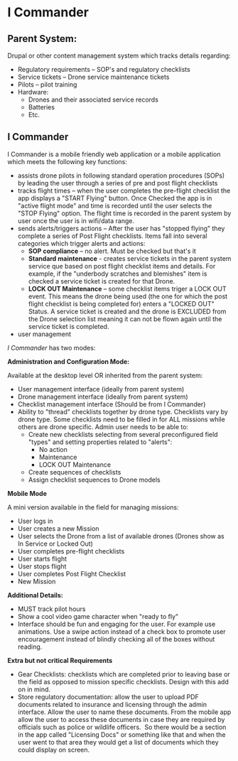 # I Commander

## Parent System:

Drupal or other content management system which tracks details regarding:

- Regulatory requirements – SOP&#39;s and regulatory checklists
- Service tickets – Drone service maintenance tickets
- Pilots – pilot training
- Hardware:
  - Drones and their associated service records
  - Batteries
  - Etc.

## I Commander

I Commander is a mobile friendly web application or a mobile application which meets the following key functions:

- assists drone pilots in following standard operation procedures (SOPs) by leading the user through a series of pre and post flight checklists
- tracks flight times – when the user completes the pre-flight checklist the app displays a &quot;START Flying&quot; button.  Once Checked the app is in &quot;active flight mode&quot; and time is recorded until the user selects the &quot;STOP Flying&quot; option.  The flight time is recorded in the parent system by user once the user is in wifi/data range.
- sends alerts/triggers actions – After the user has &quot;stopped flying&quot; they complete a series of Post Flight checklists. Items fall into several categories which trigger alerts and actions:
  - **SOP compliance** – no alert. Must be checked but that&#39;s it
  - **Standard maintenance** - creates service tickets in the parent system service que based on post flight checklist items and details. For example, if the &quot;underbody scratches and blemishes&quot; item is checked a service ticket is created for that Drone.
  - **LOCK OUT Maintenance** – some checklist items triger a LOCK OUT event.  This means the drone being used (the one for which the post flight checklist is being completed for) enters a &quot;LOCKED OUT&quot; Status.  A service ticket is created and the drone is EXCLUDED from the Drone selection list meaning it can not be flown again until the service ticket is completed.
- user management

_I Commander_ has two modes:

**Administration and Configuration Mode:**

Available at the desktop level OR inherited from the parent system:

- User management interface (ideally from parent system)
- Drone management interface (ideally from parent system)
- Checklist management interface (Should be from I Commander)
- Ability to &quot;thread&quot; checklists together by drone type. Checklists vary by drone type.  Some checklists need to be filled in for ALL missions while others are drone specific.  Admin user needs to be able to:
  - Create new checklists selecting from several preconfigured field &quot;types&quot; and setting properties related to &quot;alerts&quot;:
    - No action
    - Maintenance
    - LOCK OUT Maintenance
  - Create sequences of checklists
  - Assign checklist sequences to Drone models

**Mobile Mode**

A mini version available in the field for managing missions:

- User logs in
- User creates a new Mission
- User selects the Drone from a list of available drones (Drones show as In Service or Locked Out)
- User completes pre-flight checklists
- User starts flight
- User stops flight
- User completes Post Flight Checklist
- New Mission

**Additional Details:**

- MUST track pilot hours
- Show a cool video game character when &quot;ready to fly&quot;
- Interface should be fun and engaging for the user. For example use animations. Use a swipe action instead of a check box to promote user encouragement instead of blindly checking all of the boxes without reading.

**Extra but not critical Requirements**

- Gear Checklists: checklists which are completed prior to leaving base or the field as opposed to mission specific checklists. Design with this add on in mind.
- Store regulatory documentation: allow the user to upload PDF documents related to insurance and licensing through the admin interface. Allow the user to name these documents. From the mobile app allow the user to access these documents in case they are required by officials such as police or wildlife officers.  So there would be a section in the app called "Licensing Docs" or something like that and when the user went to that area they would get a list of documents which they could display on screen.

